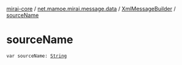 [mirai-core](../../index.md) / [net.mamoe.mirai.message.data](../index.md) / [XmlMessageBuilder](index.md) / [sourceName](./source-name.md)

# sourceName

`var sourceName: `[`String`](https://kotlinlang.org/api/latest/jvm/stdlib/kotlin/-string/index.html)